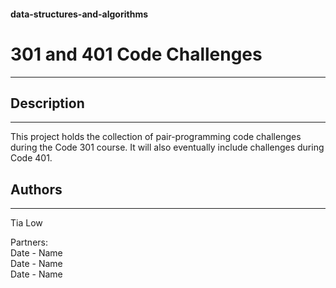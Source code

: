 #### data-structures-and-algorithms

# 301 and 401 Code Challenges
<hr>

## Description
<hr>
This project holds the collection of pair-programming code challenges during the Code 301 course. It will also eventually include challenges during Code 401. 


## Authors
<hr>
Tia Low

Partners: <br>
Date - Name <br>
Date - Name <br>
Date - Name <br>